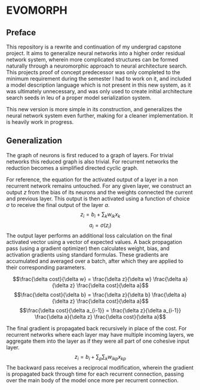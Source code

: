# EVOMORPH

## Preface

This repository is a rewrite and continuation of my undergrad capstone project. It aims to generalize neural networks into a higher order residual network system, wherein more complicated structures can be formed naturally through a neuromorphic approach to neural architecture search. This projects proof of concept predecessor was only completed to the minimum requirement during the semester I had to work on it, and included a model description language which is not present in this new system, as it was ultimately unnecessary, and was only used to create initial architecture search seeds in leu of a proper model serialization system.

This new version is more simple in its construction, and generalizes the neural network system even further, making for a cleaner implementation. It is heavily work in progress.

## Generalization

The graph of neurons is first reduced to a graph of layers. For trivial networks this reduced graph is also trivial. For recurrent networks the reduction becomes a simplified directed cyclic graph.

For reference, the equation for the activated output of a layer in a non recurrent network remains untouched. For any given layer, we construct an output $z$ from the bias of its neurons and the weights connected the current and previous layer. This output is then activated using a function of choice $\sigma$ to receive the final output of the layer $a$.
$$z_{i} = b_{i} + \sum_{k} w_{ik}x_{k} $$
$$a_{i} = \sigma(z_{i})$$
The output layer performs an additional loss calculation on the final activated vector using a vector of expected values. A back propagation pass (using a gradient optimizer) then calculates weight, bias, and activation gradients using standard formulas. These gradients are accumulated and averaged over a batch, after which they are applied to their corresponding parameters.

$$\frac{\delta cost}{\delta w} = \frac{\delta z}{\delta w} \frac{\delta a}{\delta z} \frac{\delta cost}{\delta a}$$
$$\frac{\delta cost}{\delta b} = \frac{\delta z}{\delta b} \frac{\delta a}{\delta z} \frac{\delta cost}{\delta a}$$
$$\frac{\delta cost}{\delta a_{i-1}} = \frac{\delta z}{\delta a_{i-1}} \frac{\delta a}{\delta z} \frac{\delta cost}{\delta a}$$

The final gradient is propagated back recursively in place of the cost. For recurrent networks where each layer may have multiple incoming layers, we aggregate them into the layer as if they were all part of one cohesive input layer. 
$$z_{i} = b_{i} + \sum_{p}\sum_{k} w_{ikp}x_{kp} $$
The backward pass receives a reciprocal modification, wherein the gradient is propagated back through time for each recurrent connection, passing over the main body of the model once more per recurrent connection.
